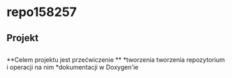 # repo158257


## Projekt <h2> 
**Celem projektu jest przećwiczenie **
  *tworzenia tworzenia repozytorium i operacji na nim
  *dokumentacji w Doxygen'ie
